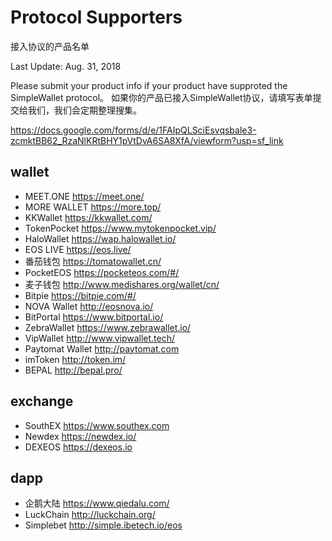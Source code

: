 # Protocol Supporters

接入协议的产品名单

Last Update: Aug. 31, 2018

Please submit your product info if your product have supproted the SimpleWallet protocol。
如果你的产品已接入SimpleWallet协议，请填写表单提交给我们，我们会定期整理搜集。

https://docs.google.com/forms/d/e/1FAIpQLSciEsvqsbale3-zcmktBB62_RzaNlKRtBHY1pVtDvA6SA8XfA/viewform?usp=sf_link


## wallet
- MEET.ONE  https://meet.one/   
- MORE WALLET  https://more.top/ 
- KKWallet  https://kkwallet.com/
- TokenPocket  https://www.mytokenpocket.vip/
- HaloWallet  https://wap.halowallet.io/
- EOS LIVE  https://eos.live/
- 番茄钱包  https://tomatowallet.cn/
- PocketEOS  https://pocketeos.com/#/
- 麦子钱包  http://www.medishares.org/wallet/cn/
- Bitpie  https://bitpie.com/#/
- NOVA Wallet http://eosnova.io/
- BitPortal  https://www.bitportal.io/
- ZebraWallet  https://www.zebrawallet.io/
- VipWallet  http://www.vipwallet.tech/
- Paytomat Wallet  http://paytomat.com
- imToken http://token.im/
- BEPAL  http://bepal.pro/

## exchange

- SouthEX  https://www.southex.com
- Newdex  https://newdex.io/
- DEXEOS  https://dexeos.io

## dapp

- 企鹅大陆  https://www.qiedalu.com/
- LuckChain  http://luckchain.org/
- Simplebet  http://simple.ibetech.io/eos
